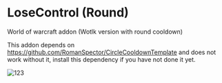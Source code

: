 # LoseControl (Round)
World of warcraft addon (Wotlk version with round cooldown)

This addon depends on https://github.com/RomanSpector/CircleCooldownTemplate and does not work without it, install this dependency if you have not done it yet.

![123](https://user-images.githubusercontent.com/17499770/152711895-17fb7298-bf2c-4495-bbdb-fde9d27a5e57.png)
